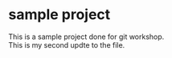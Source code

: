 # sample project  
This is a sample project done for git workshop.  
This is my second updte to the file.
